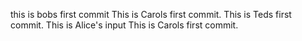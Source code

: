 
this is bobs first commit
This is Carols first commit. 
This is Teds first commit.
This is Alice's input
This is Carols first commit. 
